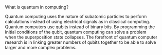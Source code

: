 What is quantum in computing?

Quantum computing uses the nature of subatomic particles to perform calculations instead of using electrical signals as in classical computing.
Quantum computers use qubits instead of binary bits. 
By programming the initial conditions of the qubit, quantum computing can solve a problem when the superposition state collapses. 
The forefront of quantum computer research is in linking greater numbers of qubits together to be able to solve larger and more complex problems.
